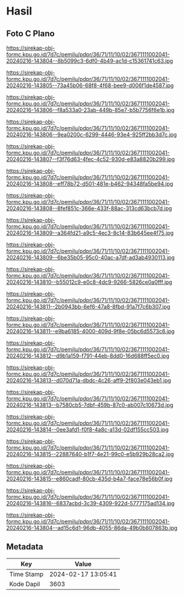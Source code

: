 # Hasil

## Foto C Plano

https://sirekap-obj-formc.kpu.go.id/7d7c/pemilu/pdpr/36/71/11/10/02/3671111002041-20240216-143804--8b5099c3-6df0-4b49-ac1d-c15361741c63.jpg

https://sirekap-obj-formc.kpu.go.id/7d7c/pemilu/pdpr/36/71/11/10/02/3671111002041-20240216-143805--73a45b06-68f8-4f68-bee9-d006f1de4587.jpg

https://sirekap-obj-formc.kpu.go.id/7d7c/pemilu/pdpr/36/71/11/10/02/3671111002041-20240216-143806--f8a533a0-23ab-449b-85e7-b5b7756f6e1b.jpg

https://sirekap-obj-formc.kpu.go.id/7d7c/pemilu/pdpr/36/71/11/10/02/3671111002041-20240216-143806--9ea0200c-6299-4446-93e4-925ff2bb3d7c.jpg

https://sirekap-obj-formc.kpu.go.id/7d7c/pemilu/pdpr/36/71/11/10/02/3671111002041-20240216-143807--f3f76d63-4fec-4c52-930d-e83a8820b299.jpg

https://sirekap-obj-formc.kpu.go.id/7d7c/pemilu/pdpr/36/71/11/10/02/3671111002041-20240216-143808--eff78b72-d501-481e-b462-94348fa5be94.jpg

https://sirekap-obj-formc.kpu.go.id/7d7c/pemilu/pdpr/36/71/11/10/02/3671111002041-20240216-143808--8fef851c-366e-433f-88ac-313cd63bcb7d.jpg

https://sirekap-obj-formc.kpu.go.id/7d7c/pemilu/pdpr/36/71/11/10/02/3671111002041-20240216-143809--a364fd21-a9c5-4ec3-8c14-83b645ee4f75.jpg

https://sirekap-obj-formc.kpu.go.id/7d7c/pemilu/pdpr/36/71/11/10/02/3671111002041-20240216-143809--6be35b05-95c0-40ac-a7df-ad3ab4930113.jpg

https://sirekap-obj-formc.kpu.go.id/7d7c/pemilu/pdpr/36/71/11/10/02/3671111002041-20240216-143810--b55012c9-e0c8-4dc9-9266-5826ce0a0fff.jpg

https://sirekap-obj-formc.kpu.go.id/7d7c/pemilu/pdpr/36/71/11/10/02/3671111002041-20240216-143811--2b0943bb-6ef6-47a8-8fbd-91a7f7c6b307.jpg

https://sirekap-obj-formc.kpu.go.id/7d7c/pemilu/pdpr/36/71/11/10/02/3671111002041-20240216-143811--e9ba6185-4000-409d-9f8e-05bc6d5573c6.jpg

https://sirekap-obj-formc.kpu.go.id/7d7c/pemilu/pdpr/36/71/11/10/02/3671111002041-20240216-143812--d9b1a159-f791-44eb-8dd0-16d688ff5ec0.jpg

https://sirekap-obj-formc.kpu.go.id/7d7c/pemilu/pdpr/36/71/11/10/02/3671111002041-20240216-143813--d070d71a-dbdc-4c26-aff9-2f803e043eb1.jpg

https://sirekap-obj-formc.kpu.go.id/7d7c/pemilu/pdpr/36/71/11/10/02/3671111002041-20240216-143813--b7580cb5-7dbf-459b-87c0-ab007c10673d.jpg

https://sirekap-obj-formc.kpu.go.id/7d7c/pemilu/pdpr/36/71/11/10/02/3671111002041-20240216-143814--0ee3afd1-f0f8-4a8c-a13d-02df155cc503.jpg

https://sirekap-obj-formc.kpu.go.id/7d7c/pemilu/pdpr/36/71/11/10/02/3671111002041-20240216-143815--22887640-b1f7-4e21-99c0-e5b929b28ca2.jpg

https://sirekap-obj-formc.kpu.go.id/7d7c/pemilu/pdpr/36/71/11/10/02/3671111002041-20240216-143815--e860cadf-80cb-435d-b4a7-face78e56b0f.jpg

https://sirekap-obj-formc.kpu.go.id/7d7c/pemilu/pdpr/36/71/11/10/02/3671111002041-20240216-143816--6837acbd-3c39-4309-922d-5777175ad134.jpg

https://sirekap-obj-formc.kpu.go.id/7d7c/pemilu/pdpr/36/71/11/10/02/3671111002041-20240216-143804--ad15c6d1-96db-4055-86da-49b0b807863b.jpg


## Metadata

| Key        | Value               |
| ---------- | ------------------- |
| Time Stamp | 2024-02-17 13:05:41 |
| Kode Dapil | 3603                |



